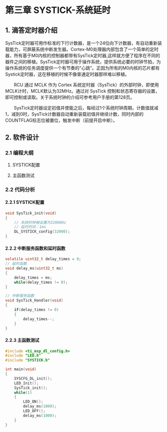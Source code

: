# 第三章 SYSTICK-系统延时

## 1. 滴答定时器介绍

SysTick定时器可用作标准的下行计数器，是一个24位向下计数器，有自动重新装载能力，可屏蔽系统中断发生器。Cortex-M0处理器内部包含了一个简单的定时器，所有基于M0内核的控制器都带有SysTick定时器,这样就方便了程序在不同的器件之间的移植。SysTick定时器可用于操作系统，提供系统必要的时钟节拍，为操作系统的任务调度提供一个有节奏的“心跳”。正因为所有的M0内核的芯片都有Systick定时器，这在移植的时候不像普通定时器那样难以移植。

  RCU 通过 MCLK 作为 Cortex 系统定时器（SysTick）的外部时钟，即使用MCLK计时，MCLK默认为32MHz。通过对 SysTick 控制和状态寄存器的设置，即可控制或读取。关于系统时钟的介绍可参考用户手册的第128页。

  SysTick定时器设定初值并使能之后，每经过1个系统时钟周期，计数值就减1，减到0时，SysTick计数器自动重新装载初值并继续计数，同时内部的COUNTFLAG标志位被置位，触发中断（前提开启中断）。

## 2. 软件设计

### 2.1 编程大纲

1. SYSTICK配置

2. 主函数测试

### 2.2 代码分析

#### 2.2.1 SYSTICK配置

```c
void SysTick_init(void)
{
    // 系统时钟被设置为32000Hz
    // 延时时间：1ms
    DL_SYSTICK_config(32000);
}
```

#### 2.2.2 中断服务函数和延时函数

```c
volatile uint32_t delay_times = 0;
// 延时函数
void delay_ms(uint32_t ms)
{
    delay_times = ms;
    while(delay_times != 0);
}

// 中断服务函数
void SysTick_Handler(void)
{
    if(delay_times != 0)
    {
        delay_times--;
    }
}
```

#### 2.2.3 主函数测试

```c
#include <ti_msp_dl_config.h>
#include "LED.h"
#include "SYSTICK.h"

int main(void)
{
	SYSCFG_DL_init();	
	LED_Init();
	SysTick_init();
	while(1)
	{
		LED_ON();
		delay_ms(1000);
		LED_OFF();
		delay_ms(1000);
	}
}

```
